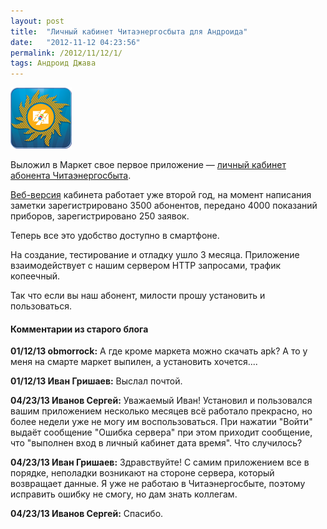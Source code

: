 ```yaml
---
layout: post
title:  "Личный кабинет Читаэнергосбыта для Андроида"
date:   "2012-11-12 04:23:56"
permalink: /2012/11/12/1/
tags: Андроид Джава
---
```


![icon](/assets/static/icon_small.png)

Выложил в Маркет свое первое приложение —
[личный кабинет абонента Читаэнергосбыта](https://play.google.com/store/apps/details?id=com.esbyt.android.lk
).

[Веб-версия](http://e-sbyt.ru/billing/lk/help) кабинета работает уже
второй год, на момент написания заметки зарегистрировано 3500
абонентов, передано 4000 показаний приборов, зарегистрировано 250
заявок.

Теперь все это удобство доступно в смартфоне.

На создание, тестирование и отладку ушло 3 месяца. Приложение
взаимодействует с нашим сервером HTTP запросами, трафик копеечный.

Так что если вы наш абонент, милости прошу установить и пользоваться.


#### Комментарии из старого блога


**01/12/13 obmorrock:** А где кроме маркета можно скачать apk? А то у
  меня на смарте маркет выпилен, а установить хочется....


**01/12/13 Иван Гришаев:** Выслал почтой.



**04/23/13 Иванов Сергей:** Уважаемый Иван! Установил и пользовался
  вашим приложением несколько месяцев всё работало прекрасно, но более
  недели уже не могу им воспользоваться. При нажатии "Войти" выдаёт
  сообщение "Ошибка сервера" при этом приходит сообщение, что
  "выполнен вход в личный кабинет дата время". Что случилось?


**04/23/13 Иван Гришаев:** Здравствуйте! С самим приложением все в
  порядке, неполадки возникают на стороне сервера, который возвращает
  данные. Я уже не работаю в Читаэнергосбыте, поэтому исправить ошибку
  не смогу, но дам знать коллегам.


**04/23/13 Иванов Сергей:** Спасибо.
